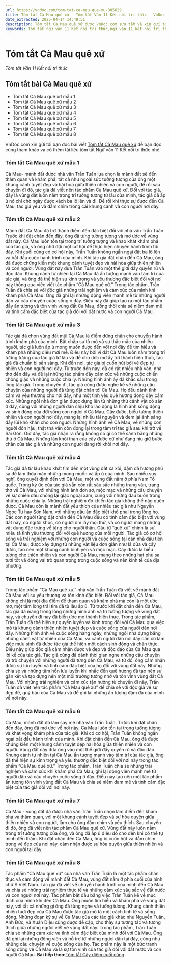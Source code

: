 ```yaml
---
url: https://vndoc.com/tom-tat-ca-mau-que-xu-305629
title: Tóm tắt Cà Mau quê xứ - Tóm tắt Văn 11 Kết nối tri thức - VnDoc.com
date_extracted: 2025-04-14 14:49:51
description: Tóm tắt Cà Mau quê xứ được VnDoc.com sưu tầm và xin gửi tới bạn đọc cùng tham khảo nhé. Mời các bạn cùng theo dõi để có thêm tài liệu học Văn 11 Kết nối tri thức nhé.
keywords: Tóm tắt ngữ văn 11 Kết nối tri thức,ngữ văn 11 kết nối tri thức,tóm tắt ngữ văn 11,tóm tắt văn 11,tóm tắt ngữ văn 11 kết nối,tóm tắt văn 11 kết nối tri thức,ngữ văn 11,văn 11,tóm tắt văn 11 kết nối,Tóm tắt Cà Mau quê xứ,cà mau quê xứ,Tóm tắt bài Cà Mau quê xứ,tóm tắt ngữ văn 11 kết nối tri thức bài cà mau quê xứ,tóm tắt văn bản Cà Mau quê xứ,tóm tắt tác phẩm Cà Mau quê xứ,Cà Mau quê xứ tóm tắt
---
```


# Tóm tắt Cà Mau quê xứ
 _Tóm tắt Văn 11 Kết nối tri thức_
## Tóm tắt bài Cà Mau quê xứ
  * Tóm tắt Cà Mau quê xứ mẫu 1
  * Tóm tắt Cà Mau quê xứ mẫu 2
  * Tóm tắt Cà Mau quê xứ mẫu 3
  * Tóm tắt Cà Mau quê xứ mẫu 4
  * Tóm tắt Cà Mau quê xứ mẫu 5
  * Tóm tắt Cà Mau quê xứ mẫu 6
  * Tóm tắt Cà Mau quê xứ mẫu 7
  * Tóm tắt Cà Mau quê xứ mẫu 8

VnDoc.com xin gửi tới bạn đọc bài viết [Tóm tắt Cà Mau quê xứ](<https://vndoc.com/tom-tat-ca-mau-que-xu-305629>) để bạn đọc cùng tham khảo và có thêm tài liệu tóm tắt Ngữ văn 11 Kết nối tri thức nhé.
### Tóm tắt Cà Mau quê xứ mẫu 1
Cà Mau- mảnh đất được nhà văn Trần Tuấn lựa chọn là mảnh đất sẽ đến thăm quan và khám phá, tất cả như ngoài sức tưởng tượng của ông một khung cảnh tuyệt đẹp và hài hòa giữa thiên nhiên và con người, để rồi sau chuyến đi đó, tác giả đã viết nên tác phẩm Cà Mau quê xứ. Đối với tác giả, đây là vùng đất luôn nằm trong trí tưởng tượng từ lâu của mình, tác giả đã ấp ủ nó chỉ chờ ngày được xách ba lô lên và đi. Để rồi khi thực sự được đến Cà Mau, tác giả yêu và đắm chìm trong cái khung cảnh và con người nơi đây.
### Tóm tắt Cà Mau quê xứ mẫu 2
Mảnh đất Cà Mau đã trở thành điểm đến đặc biệt đối với nhà văn Trần Tuấn. Trước khi đặt chân đến đây, ông đã từng tưởng tượng và mơ ước về vùng đất này. Cà Mau luôn tồn tại trong trí tưởng tượng và khao khát khám phá của tác giả, và ông chờ đợi một cơ hội để thực hiện chuyến hành trình tới đây. Khi cuối cùng có cơ hội này, Trần Tuấn không ngần ngại đặt ba lô lên và bắt đầu cuộc hành trình của mình. Khi tác giả đặt chân đến Cà Mau, ông đã được chứng kiến một khung cảnh tuyệt đẹp và hài hòa giữa thiên nhiên và con người. Vùng đất này đưa Trần Tuấn vào một thế giới đầy quyến rũ và độc đáo. Khung cảnh tự nhiên tại Cà Mau đã ấn tượng mạnh vào tâm trí của tác giả, và ông đã thể hiện sự kính trọng và yêu thương đặc biệt đối với nơi này thông qua việc viết tác phẩm “Cà Mau quê xứ.” Trong tác phẩm, Trần Tuấn đã chia sẻ với độc giả những trải nghiệm và cảm xúc của mình khi khám phá Cà Mau. Ông đã ghi lại những động viên mạnh mẽ từ những người dân và câu chuyện cuộc sống ở đây. Điều này đã giúp tạo ra một tác phẩm đầy ấn tượng và tôn vinh vùng đất Cà Mau, đồng thời chia sẻ niềm đam mê và tình cảm đặc biệt của tác giả đối với đất nước và con người Cà Mau.
### Tóm tắt Cà Mau quê xứ mẫu 3
Tác giả đã chọn vùng đất mũi Cà Mau là điểm dừng chân cho chuyến hành trình khám phá của mình. Bất chấp sự tò mò và sự thắc mắc của nhiều người, tác giả luôn ấp ủ mong muốn được đến với nơi đây để tìm hiểu và khám phá những điều mới mẻ. Điều này bởi vì đất Cà Mau luôn nằm trong trí tưởng tượng của tác giả từ lâu và để cho ước mơ ấy trở thành hiện thực, tác giả đã chuẩn bị sẵn sàng. Khi đến nơi, tác giả bị cuốn hút bởi vẻ đẹp tự nhiên và con người nơi đây. Từ trước đến nay, đã có rất nhiều nhà văn, nhà thơ đến đây và để lại những tác phẩm đầy cảm xúc về những cuộc chiến chống giặc và những cuộc chia ly. Những hình ảnh ấy đã khắc sâu trong lòng tác giả. Trong chuyến đi, tác giả cũng được nghe kể về những câu chuyện của những người đã từng đặt chân tới Cà Mau. Họ đều dành tình cảm và yêu thương cho nơi đây, như một tình yêu quê hương đong đầy cảm xúc. Những ngôi nhà đơn giản được dựng lên từ những thứ cảnh vật có sẵn ở đây, cùng với những người dân chịu khó lao động là hình ảnh sống động và sinh động của đời sống con người ở Cà Mau. Cây đước, biểu tượng thiên nhiên và con người nơi đây, mang lại nhiều tài nguyên và đem lại ánh sáng đẩy lùi khó khăn cho con người. Những hình ảnh về Cà Mau, về những con người đôn hậu, thật thà vẫn còn đọng lại trong tâm trí tác giả sau khi trở về Sài Gòn. Giờ đây, tác giả nhận ra rằng không có gì có thể sánh bằng những thứ ở Cà Mau. Những làn khói than của cây đước cứ như đang níu giữ bước chân của tác giả và những con người đang rời khỏi nơi đây.
### Tóm tắt Cà Mau quê xứ mẫu 4
Tác giả đã từ lâu khao khát tìm đến một vùng đất xa xôi, đậm đà hương phù sa để làm thỏa mãn những mong muốn và ấp ủ của mình. Sau nhiều suy nghĩ, ông quyết định đến với Cà Mau, một vùng đất nằm ở phía Nam Tổ quốc. Trong ký ức của tác giả vẫn còn rất sâu sắc những trang văn, trang thơ về Cà Mau, với những hình ảnh đơn sơ, mộc mạc và những câu chuyện về sự chiến đấu chống lại giặc ngoại xâm, cùng với những đau buồn trong những cuộc chia ly. Những trải nghiệm đó khiến tác giả không thể nào quên được. Cà Mau còn là mảnh đất yêu thích của nhiều tác giả như Nguyễn Ngọc Tư hay Sơn Nam, với những dấu ấn đặc biệt khó phai trong lòng họ. Các con người từng đặt chân đến Cà Mau đều có tình cảm đặc biệt với vùng đất này, có người khóc, có người ôm lấy mọi thứ, và có người mang những vật dụng đặc trưng về tặng cho người thân. Câu từ “quê xứ” chính là sự miêu tả tình yêu thương đối với quê hương của mỗi người. Tác giả có cơ hội sống và trải nghiệm với những con người và cuộc sống tại căn nhà đầu tiên tại Cà Mau, được xây dựng từ những vật liệu đơn giản như lá dừa và cây đước, tạo nên một khung cảnh bình yên và mộc mạc. Cây đước là biểu tượng cho thiên nhiên và con người Cà Mau, mang theo những hạt phù sa tươi tốt và đóng vai trò quan trọng trong cuộc sống và nền kinh tế của địa phương.
### Tóm tắt Cà Mau quê xứ mẫu 5
Trong tác phẩm “Cà Mau quê xứ,” nhà văn Trần Tuấn đã viết về mảnh đất Cà Mau với sự yêu thương và tôn kính đặc biệt. Đối với tác giả, Cà Mau không chỉ là một địa điểm để tham quan và khám phá mà còn là một ước mơ, một tấm lòng trái tim đã từ lâu ấp ủ. Từ trước khi đặt chân đến Cà Mau, tác giả đã mang trong lòng những hình ảnh và trí tưởng tượng về vùng đất này, và chuyến đi này đã biến ước mơ thành hiện thực. Trong tác phẩm, Trần Tuấn đã thể hiện sự quyến luyến và kính trọng đối với Cà Mau qua việc mô tả khung cảnh thiên nhiên tuyệt đẹp và cuộc sống của người dân nơi đây. Những hình ảnh về cuộc sống hàng ngày, những ngôi nhà dựng bằng những cảnh vật tự nhiên của Cà Mau, và cảnh người dân nơi đây cần cù làm việc mưu sinh đã được tác giả thể hiện một cách sinh động và chân thực. Điều này giúp độc giả cảm nhận được vẻ đẹp và độc đáo của Cà Mau qua lời kể của tác giả. Tác giả cũng đã dành thời gian nghe những câu chuyện và trò chuyện với những người đã từng đến Cà Mau, và từ đó, ông cảm nhận được sự lưu luyến và tình cảm đặc biệt của họ đối với vùng đất này. Những chia sẻ và những tâm hồn lưu luyến khi nhắc đến quê hương đã tạo nên sự gắn kết và tạo dựng nên một môi trường tưởng nhớ và tôn vinh vùng đất Cà Mau. Với những trải nghiệm và cảm xúc tận hưởng từ chuyến đi này, Trần Tuấn đã viết nên tác phẩm “Cà Mau quê xứ” để chia sẻ với độc giả về sự đẹp đẽ, quý báu của Cà Mau và để ghi lại những ấn tượng đậm đà của mình về nơi này.
### Tóm tắt Cà Mau quê xứ mẫu 6
Cà Mau, mảnh đất đã làm say mê nhà văn Trần Tuấn. Trước khi đặt chân đến đây, ông đã mơ ước về nơi này. Cà Mau luôn tồn tại trong tưởng tượng và khát vọng khám phá của tác giả. Khi có cơ hội, Trần Tuấn không ngần ngại bắt đầu hành trình của mình. Khi đặt chân đến Cà Mau, ông đã được chứng kiến một khung cảnh tuyệt đẹp hài hòa giữa thiên nhiên và con người. Vùng đất này đưa ông vào một thế giới đầy quyến rũ và độc đáo. Khung cảnh tự nhiên tại Cà Mau ấn tượng mạnh vào tâm trí của tác giả, ông đã thể hiện sự kính trọng và yêu thương đặc biệt đối với nơi này trong tác phẩm “Cà Mau quê xứ.” Trong tác phẩm, Trần Tuấn chia sẻ những trải nghiệm và cảm xúc khi khám phá Cà Mau, ghi lại động viên mạnh mẽ từ người dân và câu chuyện cuộc sống ở đây. Điều này tạo nên một tác phẩm ấn tượng tôn vinh vùng đất Cà Mau và chia sẻ niềm đam mê và tình cảm đặc biệt của tác giả đối với nơi này.
### Tóm tắt Cà Mau quê xứ mẫu 7
Cà Mau - vùng đất đã được nhà văn Trần Tuấn chọn làm điểm đến khám phá và thăm quan, với một khung cảnh tuyệt đẹp và sự hòa quyện giữa thiên nhiên và con người, làm cho ông đắm chìm và yêu thích. Sau chuyến đi đó, ông đã viết nên tác phẩm Cà Mau quê xứ. Vùng đất này luôn nằm trong trí tưởng tượng của ông, và ông đã ấp ủ điều đó cho đến khi có thể tự mình đến thăm. Khi đặt chân đến Cà Mau, ông bị cuốn hút và đắm chìm trong vẻ đẹp của nơi này, cảm nhận được sự hòa quyện giữa thiên nhiên và con người tại đây.
### Tóm tắt Cà Mau quê xứ mẫu 8
Tác phẩm “Cà Mau quê xứ” của nhà văn Trần Tuấn là một tác phẩm chân thực và cảm động về mảnh đất Cà Mau, vùng đất nằm ở phía cuối của hình chữ S Việt Nam. Tác giả đã viết về chuyến hành trình của mình đến Cà Mau và chia sẻ những trải nghiệm thực tế và những cảm xúc sâu sắc về đất nước và con người nơi này.
Tác phẩm bắt đầu bằng việc Trần Tuấn kể về mục đích của mình khi đến Cà Mau. Ông muốn tìm hiểu và khám phá về vùng đất này, với tất cả những gì ông đã từng nghe và tưởng tượng. Khung cảnh thiên nhiên tươi đẹp của Cà Mau được tác giả mô tả một cách tinh tế và sống động. Những đoạn ký sự về Cà Mau của các tác giả khác như Nguyễn Tuân, Anh Đức, và Xuân Diệu cũng được đề cập, cho thấy sự tương tác và tương thích giữa những người viết về vùng đất này.
Trong tác phẩm, Trần Tuấn chia sẻ những cảm xúc và tình cảm đặc biệt của mình đối với Cà Mau. Ông đã ghi lại những động viên và hỗ trợ từ những người dân tại đây, cũng như những câu chuyện về cuộc sống của họ. Tác phẩm này là một bức tranh sống động về Cà Mau và là sự tôn vinh của tác giả đối với đất nước và con người Cà Mau.
**Bài tiếp theo:**[Tóm tắt Cây diêm cuối cùng](<https://vndoc.com/tom-tat-cay-diem-cuoi-cung-305684>)
